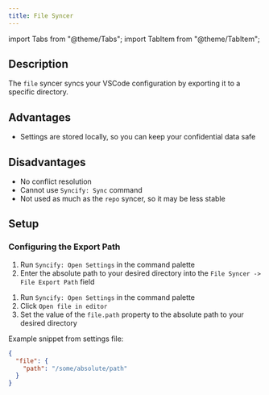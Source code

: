 ```yaml
---
title: File Syncer
---
```


import Tabs from "@theme/Tabs";
import TabItem from "@theme/TabItem";

## Description

The `file` syncer syncs your VSCode configuration by exporting it to a specific directory.

## Advantages

- Settings are stored locally, so you can keep your confidential data safe

## Disadvantages

- No conflict resolution
- Cannot use `Syncify: Sync` command
- Not used as much as the `repo` syncer, so it may be less stable

## Setup

### Configuring the Export Path

<Tabs>

<TabItem value="Using the GUI" default>

1. Run `Syncify: Open Settings` in the command palette
2. Enter the absolute path to your desired directory into the `File Syncer -> File Export Path` field

</TabItem>

<TabItem value="Manually">

1. Run `Syncify: Open Settings` in the command palette
2. Click `Open file in editor`
3. Set the value of the `file.path` property to the absolute path to your desired directory

Example snippet from settings file:

```json {3}
{
  "file": {
    "path": "/some/absolute/path"
  }
}
```

</TabItem>

</Tabs>
